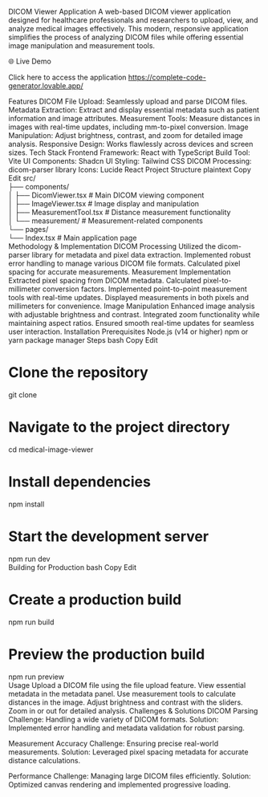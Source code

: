 DICOM Viewer Application
A web-based DICOM viewer application designed for healthcare professionals and researchers to upload, view, and analyze medical images effectively. This modern, responsive application simplifies the process of analyzing DICOM files while offering essential image manipulation and measurement tools.

🌐 Live Demo

Click here to access the application  https://complete-code-generator.lovable.app/

Features
DICOM File Upload: Seamlessly upload and parse DICOM files.
Metadata Extraction: Extract and display essential metadata such as patient information and image attributes.
Measurement Tools: Measure distances in images with real-time updates, including mm-to-pixel conversion.
Image Manipulation: Adjust brightness, contrast, and zoom for detailed image analysis.
Responsive Design: Works flawlessly across devices and screen sizes.
Tech Stack
Frontend Framework: React with TypeScript
Build Tool: Vite
UI Components: Shadcn UI
Styling: Tailwind CSS
DICOM Processing: dicom-parser library
Icons: Lucide React
Project Structure
plaintext
Copy
Edit
src/  
  ├── components/  
  │   ├── DicomViewer.tsx       # Main DICOM viewing component  
  │   ├── ImageViewer.tsx       # Image display and manipulation  
  │   ├── MeasurementTool.tsx   # Distance measurement functionality  
  │   └── measurement/          # Measurement-related components  
  └── pages/  
      └── Index.tsx             # Main application page  
Methodology & Implementation
DICOM Processing
Utilized the dicom-parser library for metadata and pixel data extraction.
Implemented robust error handling to manage various DICOM file formats.
Calculated pixel spacing for accurate measurements.
Measurement Implementation
Extracted pixel spacing from DICOM metadata.
Calculated pixel-to-millimeter conversion factors.
Implemented point-to-point measurement tools with real-time updates.
Displayed measurements in both pixels and millimeters for convenience.
Image Manipulation
Enhanced image analysis with adjustable brightness and contrast.
Integrated zoom functionality while maintaining aspect ratios.
Ensured smooth real-time updates for seamless user interaction.
Installation
Prerequisites
Node.js (v14 or higher)
npm or yarn package manager
Steps
bash
Copy
Edit
# Clone the repository  
git clone <repository-url>  

# Navigate to the project directory  
cd medical-image-viewer  

# Install dependencies  
npm install  

# Start the development server  
npm run dev  
Building for Production
bash
Copy
Edit
# Create a production build  
npm run build  

# Preview the production build  
npm run preview  
Usage
Upload a DICOM file using the file upload feature.
View essential metadata in the metadata panel.
Use measurement tools to calculate distances in the image.
Adjust brightness and contrast with the sliders.
Zoom in or out for detailed analysis.
Challenges & Solutions
DICOM Parsing
Challenge: Handling a wide variety of DICOM formats.
Solution: Implemented error handling and metadata validation for robust parsing.

Measurement Accuracy
Challenge: Ensuring precise real-world measurements.
Solution: Leveraged pixel spacing metadata for accurate distance calculations.

Performance
Challenge: Managing large DICOM files efficiently.
Solution: Optimized canvas rendering and implemented progressive loading.
